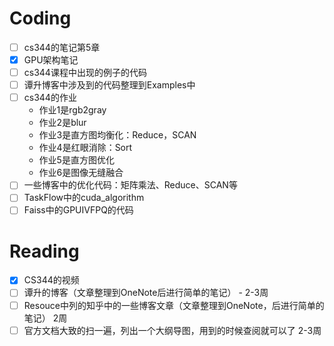 # Coding

- [ ] cs344的笔记第5章
- [x] GPU架构笔记
- [ ] cs344课程中出现的例子的代码
- [ ] 谭升博客中涉及到的代码整理到Examples中
- [ ] cs344的作业
    - 作业1是rgb2gray
    - 作业2是blur
    - 作业3是直方图均衡化：Reduce，SCAN
    - 作业4是红眼消除：Sort
    - 作业5是直方图优化
    - 作业6是图像无缝融合
- [ ] 一些博客中的优化代码：矩阵乘法、Reduce、SCAN等
- [ ] TaskFlow中的cuda_algorithm
- [ ] Faiss中的GPUIVFPQ的代码

# Reading

- [x] CS344的视频
- [ ] 谭升的博客（文章整理到OneNote后进行简单的笔记） - 2-3周
- [ ] Resouce中列的知乎中的一些博客文章（文章整理到OneNote，后进行简单的笔记） 2周
- [ ] 官方文档大致的扫一遍，列出一个大纲导图，用到的时候查阅就可以了 2-3周